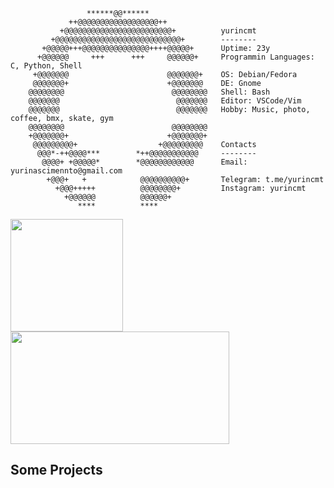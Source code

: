 
                     ******@@******                
                 ++@@@@@@@@@@@@@@@@@@++            
               +@@@@@@@@@@@@@@@@@@@@@@@@+          yurincmt 
             +@@@@@@@@@@@@@@@@@@@@@@@@@@@@+        -------- 
           +@@@@@+++@@@@@@@@@@@@@@@++++@@@@@+      Uptime: 23y
          +@@@@@@     +++      +++     @@@@@@+     Programmin Languages: C, Python, Shell
         +@@@@@@@                      @@@@@@@+    OS: Debian/Fedora
         @@@@@@@+                      +@@@@@@@    DE: Gnome
        @@@@@@@@                        @@@@@@@@   Shell: Bash
        @@@@@@@                          @@@@@@@   Editor: VSCode/Vim
        @@@@@@@                          @@@@@@@   Hobby: Music, photo, coffee, bmx, skate, gym
        @@@@@@@@                        @@@@@@@@   
        +@@@@@@@+                      +@@@@@@@+   
         @@@@@@@@@+                  +@@@@@@@@@    Contacts
          @@@*-++@@@@***        *++@@@@@@@@@@@     --------
           @@@@+ +@@@@@*        *@@@@@@@@@@@@      Email: yurinascimennto@gmail.com
            +@@@+   +            @@@@@@@@@@+       Telegram: t.me/yurincmt
              +@@@+++++          @@@@@@@@+         Instagram: yurincmt
                +@@@@@@          @@@@@@+           
                   ****          ****              

<div>
    <img  height="180em" src="https://github-readme-stats.vercel.app/api?username=yurincmt&rank_icon=github&hide=stars&show_icons=true&show=prs_merged&include_all_commits=true&theme=dark&hide_border=true"/>
    <img width="350" height="180em" src="https://github-readme-stats.vercel.app/api/top-langs/?username=yurincmt&theme=dark&layout=compact&hide_border=true&hide=tex"/>
<div>

## Some Projects
